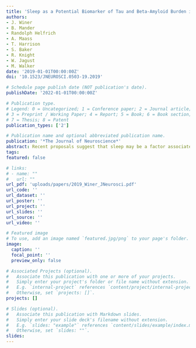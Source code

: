 ```yaml
---
title: 'Sleep as a Potential Biomarker of Tau and Beta-Amyloid Burden in the Human Brain'
authors:
- J. Winer
- B. Mander
- Randolph Helfrich
- A. Maass
- T. Harrison
- S. Baker
- R. Knight
- W. Jagust
- M. Walker
date: '2019-01-01T00:00:00Z'
doi: '10.1523/JNEUROSCI.0503-19.2019'

# Schedule page publish date (NOT publication's date).
publishDate: '2022-01-01T00:00:00Z'

# Publication type.
# Legend: 0 = Uncategorized; 1 = Conference paper; 2 = Journal article;
# 3 = Preprint / Working Paper; 4 = Report; 5 = Book; 6 = Book section;
# 7 = Thesis; 8 = Patent
publication_types: ['2']

# Publication name and optional abbreviated publication name.
publication: '*The Journal of Neuroscience*'
abstract: Recent proposals suggest that sleep may be a factor associated with accumulation of two core pathological features of Alzheimer’s disease (AD), tau and beta-amyloid (A-beta). Here we combined PET measures of A-beta and tau, electroencephalogram sleep recordings, and retrospective sleep evaluations to investigate the potential utility of sleep measures in predicting in vivo AD pathology in male and female older adults. Regression analyses revealed that the severity of impaired slow oscillation-sleep spindle coupling predicted greater medial temporal lobe tau burden. A-beta burden was not associated with coupling impairment but instead predicted the diminished amplitude of <1 Hz slow-wave-activity, results that were statistically dissociable from each other. Additionally, comparisons of AD pathology and retrospective, self-reported changes in sleep duration demonstrated that changes in sleep across the lifespan can predict late-life A-beta and tau burden. Thus, quantitative and qualitative features of human sleep represent potential noninvasive, cost-effective, and scalable biomarkers (current and future forecasting) of AD pathology, and carry both therapeutic and public health implications.
tags:
featured: false

# links:
# - name: ""
#   url: ""
url_pdf: 'uploads/papers/2019_Winer_JNeurosci.pdf'
url_code: ''
url_dataset: ''
url_poster: ''
url_project: ''
url_slides: ''
url_source: ''
url_video: ''

# Featured image
# To use, add an image named `featured.jpg/png` to your page's folder.
image:
  caption: ''
  focal_point: ''
  preview_only: false

# Associated Projects (optional).
#   Associate this publication with one or more of your projects.
#   Simply enter your project's folder or file name without extension.
#   E.g. `internal-project` references `content/project/internal-project/index.md`.
#   Otherwise, set `projects: []`.
projects: []

# Slides (optional).
#   Associate this publication with Markdown slides.
#   Simply enter your slide deck's filename without extension.
#   E.g. `slides: "example"` references `content/slides/example/index.md`.
#   Otherwise, set `slides: ""`.
slides:
---
```

